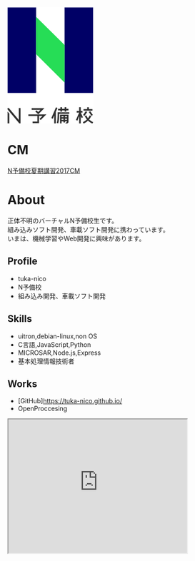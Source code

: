 ![プロフィール写真](478b4cf1-private.png)

# CM
<script type="application/javascript" src="https://embed.nicovideo.jp/watch/1500362884/script?w=640&h=360"></script><noscript><a href="https://www.nicovideo.jp/watch/1500362884">N予備校夏期講習2017CM</a></noscript>

# About

正体不明のバーチャルN予備校生です。  
組み込みソフト開発、車載ソフト開発に携わっています。  
いまは、機械学習やWeb開発に興味があります。  

## Profile
- tuka-nico
- N予備校
- 組み込み開発、車載ソフト開発

## Skills
- uitron,debian-linux,non OS
- C言語,JavaScript,Python
- MICROSAR,Node.js,Express
- 基本処理情報技術者

## Works
- [GitHub]https://tuka-nico.github.io/
- OpenProccesing

<iframe src="https://www.openprocessing.org/sketch/919097/embed/" width="400" height="300"></iframe>
